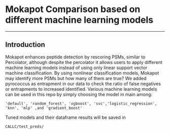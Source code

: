 # Mokapot Comparison based on different machine learning models

---

## Introduction

Mokapot enhances peptide detection by rescoring PSMs, similar to Percolator, although despite the percolator it allows users to apply different machine learning models instead of using only linear support vector machine classification. By using nonlinear classification models, Mokapot may identify more PSMs but how many of them are true? 
We added pyrococcus as entrapment in our data to check the ratio of false negatives or entrapments to increased identified. Various machine learning models can be used in this repo by simply choosing the model in main among:
```
'default', 'random_forest', 'xgboost', 'svc','logistic_regression', 'knn', 'mlp' ,and 'gradient_boost'
 ```
 
 Tuned models and their dataframe results will be saved in 
```
CALLC/test_preds/
```
